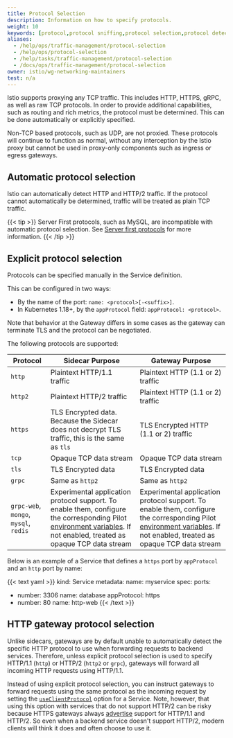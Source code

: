 ```yaml
---
title: Protocol Selection
description: Information on how to specify protocols.
weight: 10
keywords: [protocol,protocol sniffing,protocol selection,protocol detection]
aliases:
  - /help/ops/traffic-management/protocol-selection
  - /help/ops/protocol-selection
  - /help/tasks/traffic-management/protocol-selection
  - /docs/ops/traffic-management/protocol-selection
owner: istio/wg-networking-maintainers
test: n/a
---
```


Istio supports proxying any TCP traffic. This includes HTTP, HTTPS, gRPC, as well as raw TCP protocols.
In order to provide additional capabilities, such as routing and rich metrics, the protocol must be determined. This can be done automatically or explicitly specified.

Non-TCP based protocols, such as UDP, are not proxied. These protocols will continue to function as normal, without
any interception by the Istio proxy but cannot be used in proxy-only components such as ingress or egress gateways.

## Automatic protocol selection

Istio can automatically detect HTTP and HTTP/2 traffic. If the protocol cannot automatically be determined, traffic will be treated as plain TCP traffic.

{{< tip >}}
Server First protocols, such as MySQL, are incompatible with automatic protocol selection. See [Server first protocols](/docs/ops/deployment/requirements#server-first-protocols) for more information.
{{< /tip >}}

## Explicit protocol selection

Protocols can be specified manually in the Service definition.

This can be configured in two ways:

- By the name of the port: `name: <protocol>[-<suffix>]`.
- In Kubernetes 1.18+, by the `appProtocol` field: `appProtocol: <protocol>`.

Note that behavior at the Gateway differs in some cases as the gateway can terminate TLS and the protocol can be negotiated.

The following protocols are supported:

| Protocol                              | Sidecar Purpose                                                                                                                                                         | Gateway Purpose                                                                                                                                                         |
| ------------------------------------- | ----------------------------------------------------------------------------------------------------------------------------------------------------------------------- | ----------------------------------------------------------------------------------------------------------------------------------------------------------------------- |
| `http`                                | Plaintext HTTP/1.1 traffic                                                                                                                                              | Plaintext HTTP (1.1 or 2) traffic                                                                                                                                       |
| `http2`                               | Plaintext HTTP/2 traffic                                                                                                                                                | Plaintext HTTP (1.1 or 2) traffic                                                                                                                                       |
| `https`                               | TLS Encrypted data. Because the Sidecar does not decrypt TLS traffic, this is the same as `tls`                                                                         | TLS Encrypted HTTP (1.1 or 2) traffic                                                                                                                                   |
| `tcp`                                 | Opaque TCP data stream                                                                                                                                                  | Opaque TCP data stream                                                                                                                                                  |
| `tls`                                 | TLS Encrypted data                                                                                                                                                      | TLS Encrypted data                                                                                                                                                      |
| `grpc`                                | Same as `http2`                                                                                                                                                         | Same as `http2`                                                                                                                                                         |  |
| `grpc-web`, `mongo`, `mysql`, `redis` | Experimental application protocol support. To enable them, configure the corresponding Pilot [environment variables](/docs/reference/commands/pilot-discovery/#envvars). If not enabled, treated as opaque TCP data stream | Experimental application protocol support. To enable them, configure the corresponding Pilot [environment variables](/docs/reference/commands/pilot-discovery/#envvars). If not enabled, treated as opaque TCP data stream |

Below is an example of a Service that defines a `https` port by `appProtocol` and an `http` port by name:

{{< text yaml >}}
kind: Service
metadata:
  name: myservice
spec:
  ports:
  - number: 3306
    name: database
    appProtocol: https
  - number: 80
    name: http-web
{{< /text >}}

## HTTP gateway protocol selection

Unlike sidecars, gateways are by default unable to automatically detect the specific HTTP protocol to use when forwarding requests to backend services. Therefore, unless explicit protocol selection is used to specify HTTP/1.1 (`http`) or HTTP/2 (`http2` or `grpc`), gateways will forward all incoming HTTP requests using HTTP/1.1.

Instead of using explicit protocol selection, you can instruct gateways to forward requests using the same protocol as the incoming request by setting the [`useClientProtocol`](/docs/reference/config/networking/destination-rule/#ConnectionPoolSettings-HTTPSettings) option for a Service. Note, however, that using this option with services that do not support HTTP/2 can be risky because HTTPS gateways always [advertise](https://en.wikipedia.org/wiki/Application-Layer_Protocol_Negotiation) support for HTTP/1.1 and HTTP/2. So even when a backend service doesn't support HTTP/2, modern clients will think it does and often choose to use it.
